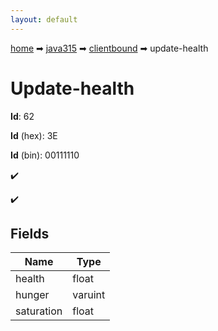 ```yaml
---
layout: default
---
```


[home](/) ➡ [java315](/protocol/java315) ➡ [clientbound](/protocol/java315/clientbound) ➡ update-health

# Update-health

**Id**: 62

**Id** (hex): 3E

**Id** (bin): 00111110

✔️

✔️

## Fields

Name | Type
---|---
health | float
hunger | varuint
saturation | float

